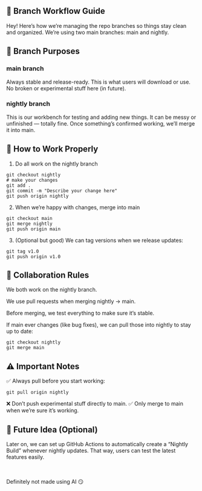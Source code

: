 ## 🧭 Branch Workflow Guide

Hey! Here’s how we’re managing the repo branches so things stay clean and organized.
We’re using two main branches: main and nightly.

## 🌿 Branch Purposes

### main branch

Always stable and release-ready.
This is what users will download or use.
No broken or experimental stuff here (in future).

### nightly branch

This is our workbench for testing and adding new things.
It can be messy or unfinished — totally fine.
Once something’s confirmed working, we’ll merge it into main.

## 🔄 How to Work Properly

1. Do all work on the nightly branch
```
git checkout nightly
# make your changes
git add .
git commit -m "Describe your change here"
git push origin nightly
```

2. When we’re happy with changes, merge into main
```
git checkout main
git merge nightly
git push origin main
```

3. (Optional but good)
We can tag versions when we release updates:
```
git tag v1.0
git push origin v1.0
```
## 👥 Collaboration Rules

We both work on the nightly branch.

We use pull requests when merging nightly → main.

Before merging, we test everything to make sure it’s stable.

If main ever changes (like bug fixes), we can pull those into nightly to stay up to date:
```
git checkout nightly
git merge main
```
## ⚠️ Important Notes

✅ Always pull before you start working:
```
git pull origin nightly
```

❌ Don’t push experimental stuff directly to main.
✅ Only merge to main when we’re sure it’s working.

## 🌙 Future Idea (Optional)

Later on, we can set up GitHub Actions to automatically create a “Nightly Build” whenever nightly updates.
That way, users can test the latest features easily.

</br></br>
Definitely not made using AI 😏

